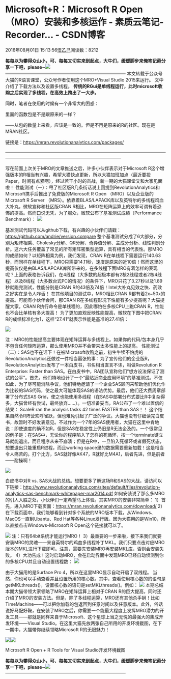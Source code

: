 
# Microsoft+R：Microsoft R Open （MRO）安装和多核运作 - 素质云笔记-Recorder... - CSDN博客

2016年08月01日 15:13:56[悟乙己](https://me.csdn.net/sinat_26917383)阅读数：8212



**每每以为攀得众山小，可、每每又切实来到起点，大牛们，缓缓脚步来俺笔记葩分享一下吧，please~**![](https://img-blog.csdn.net/20161213101203247)
———————————————————————————
本文转载于公众号大猫的R语言课堂，公众号作者使用这个MRO+Visual Studio 2015来运行。
文中介绍了下载方法以及设置多线程。
**传统的RGui是单线程运行，此时microsoft收购之后实现了多线程，在高效上跨出了一大步。**

同时，笔者在使用的时候有一个非常大的困惑：

里面的函数包是不是跟原来的一样？

——从包的数量上来看，应该是一致的。但是不再是原来的R的社区。现在是MRAN社区。

链接是：https://mran.revolutionanalytics.com/packages/

——————————————————————————————————————————————————————————————

写在前面上次关于MRO的文章推送之后，许多小伙伴表示对于Microsoft R这个增强版本的R相当有兴趣，希望大猫快点更新，所以大猫加班加点（最近要投Paper，时间有点紧啊），经过若干小时的奋战，新一期的大猫课堂又和大家见面啦！
性能测试（一）：甩了社区版R几条街话说上回提到RevolutionAnalytics和Microsoft携手后推出了免费版的Microsoft R Open （MRO）以及企业版的Microsoft R Server （MRS）。依靠着BLAS/LAPACK库以及英特尔的多线程鸡血大补丸，微软宣称和社区版CRAN R相比，MRO在矩阵运算上的效率可谓有着恐怖的提高。然而口说无凭，为了服众，微软公布了基准测试成绩（Performance Benchmark）：
![](http://mmbiz.qpic.cn/mmbiz/oXQ3icGRzN2c3CiaXlfxsTY3SaoQz0wIRKjpVBxLR93S1IE6UmNibsWcx3FR3dP8qAbskIXmEKRgiaicXuHBoYpy2fw/640?wx_fmt=png&tp=webp&wxfrom=5&wx_lazy=1)


基准测试代码可以从github下载，有兴趣的小伙伴们请戳：https://github.com/andrie/version.compare
整个基准测试分成了6大部分，分别为矩阵相乘、Cholesky分解、QR分解、奇异值分解、主成分分析、线性判别分析。这六大任务覆盖了常见的所有矩阵密集型运算，具有相当的代表性。那MRO的成绩如何？以矩阵相乘为例，我们发现，CRAN R在单线程下需要运行140.63秒，而同样在单线程下，MRO只需要14.11秒，速度是原来的近10倍！然而这里的提高仅仅是由BLAS/LAPCAK库所带来的，在多线程下面MRO有着怎样的表现呢？上面的表格告诉我们，在4线程（大多数的超极本都有2核2线程或者2核4线程）以及8线程（大多数台式PC的情况）的条件下，MRO只花了3.27秒以及1.89秒就跑完测试，性能分别是CRAN R的43倍及74倍！Intel大补丸见效之快、药效之好实在是令人咋舌！
在其他项目的测试中，MRO相比CRAN R都有着2x~50x的提高。可能有小伙伴会问，那CRAN R在多线程形况下性能有多少提高呢？大猫提醒大家，CRAN R执行命令是单线程的，因此哪怕在多核CPU上跑CRAN R，性能也不会比单核有多大提高！
为了更加直观反映性能提高，微软在下图中把CRAN R的成绩标准化为1，这样“27.41”就表示性能是基准的27.41倍：

![](http://mmbiz.qpic.cn/mmbiz/oXQ3icGRzN2c3CiaXlfxsTY3SaoQz0wIRKzelkFZ5HiaZQnysEHiaxk2MwkIcuoh38bEUft33WibP9bN2LKgJytAMZQ/640?wx_fmt=png&tp=webp&wxfrom=5&wx_lazy=1)


注：MRO的性能提高主要体现在矩阵运算与多线程上。如果你的代码/包本身几乎不包含任何矩阵运算，那么使用MRO并不会带来太多性能上的提高。
性能测试（二）：SAS也不在话下！在被Microsoft收购之前，初生牛犊不怕虎的RevolutionAnalytics还做过一件相当嚣张的事：为了宣传他们的企业版R，RevolutionAnalytics发布了一本白皮书，书名相当直言不讳，叫做Revolution R Enterprise: Faster than SAS。在白皮书中，RA团队宣称他们“想方设法保证了测试的公平”。首先，他们特地设计了一个“最贴近商业应用环境”的基准测试。不仅如此，为了尽可能消除争议，他们特地邀请了一个企业SAS顾问来帮助他们优化作为比较的SAS代码，使之最大可能体现SAS的语法优势。最后，他们还大费周章部署了分布式SAS Grid，使之也能使用多线程（在SAS中部署分布式要比R中复杂得多，大猫曾经有尝试，最终放弃……）。一切准备妥当，RA公布了一个难以置信的结果：
ScaleR ran the analysis tasks 42 times FASTER than SAS！！
这个结果自然令R阵营欢呼雀跃，但也难免引起了广泛的争议。大猫也没有仔细读完白皮书，故暂时不好发表意见。不过作为一个7年的SAS使用者，大猫在这里中肯地说：即使速度的确不如R，但是SAS在稳定性上仍旧是R无法企及的。一个很常见的例子是：在SAS中，无论你的程序陷入了怎样的死循环，按一个terminate键立马就能退出，而且程序从来不崩溃；但是在R中，一旦陷入死循环或者假死状态，想要退出只能重启R进程，而且working space里的数据需要重新加载！这是相当令人痛苦的。打个比方，SAS就好像AK47，R就好比M4A1，后者先进，但是前者——耐操啊！

![](http://mmbiz.qpic.cn/mmbiz/oXQ3icGRzN2c3CiaXlfxsTY3SaoQz0wIRKeeJTa0U2U0k8L7bFpTDcuLxOp27MCdoYDnS7iaGREt2QYAmFNUJE7ibg/640?wx_fmt=jpeg&tp=webp&wxfrom=5&wx_lazy=1)


白皮书中对R vs. SAS大战的总结。想要更多了解这场R和SAS的大战，请访问以下链接：http://www.revolutionanalytics.com/sites/default/files/revolution-analytics-sas-benchmark-whitepaper-mar2014.pdf
如何安装说了那么多MRO的引人入胜之处，小伙伴们一定希望马上体验。其实MRO的安装非常简单：
1）首先，进入MRO下载页面：https://mran.revolutionanalytics.com/download/
2）在下载页面中，我们能够看到针对多个系统的MRO版本下载，从Windows、MacOS一直到Ubantu、Red Hat等各种Linux发行版。因为大猫用的是Win10，所以直接点击Windows-Microsoft R Open这个链接就可以了。

![](http://mmbiz.qpic.cn/mmbiz/oXQ3icGRzN2c3CiaXlfxsTY3SaoQz0wIRKGrfHodRGibCP8Zibh396laHByZ55LJRPfM1iaTiaq5BVPude3faFuibYKBw/640?wx_fmt=jpeg&tp=webp&wxfrom=5&wx_lazy=1)
注：只有64bit系统才能运行MRO！
3）最重要的一步来啦，接下来我们就要安装MRO的灵魂——来自英特尔的鸡血多线程补丁MKL。我们只要点击对应MRO版本的MKL进行下载即可。注意，需要先安装MRO再安装MKL库，否则会安装失败。
4）大功告成！这时启动MRO，会在启动界面中发现MRO已经自动侦测到你的多核CPU并且自动设置线程数：
![](http://mmbiz.qpic.cn/mmbiz/oXQ3icGRzN2c3CiaXlfxsTY3SaoQz0wIRK05ZxcibyHBy82p3OaHVjGUJ8cIhCa8zDfJFuRtHFqhM0h5WmtwZlR6w/640?wx_fmt=jpeg&tp=webp&wxfrom=5&wx_lazy=1)

由于大猫用的是Surface Pro 4，所以在这里MRO显示自动开启了双线程。
当然，你也可以手动查看并且设置所用的核心数。其中，查看使用核心数的的语句是getMKLthreads()，设置核心数的语句是setMKLthreads(<value>)。例如：
![](http://mmbiz.qpic.cn/mmbiz/oXQ3icGRzN2c3CiaXlfxsTY3SaoQz0wIRKwlGTiaEenUb2kFaq44elTfgjloib1C8reRcCxNAT4Yf2RVvXHnz1bwPA/640?wx_fmt=jpeg&tp=webp&wxfrom=5&wx_lazy=1)
本期总结本期大猫带领大家领略了MRO在矩阵运算上相对于CRAN R的巨大提高，同时还介绍了MRO的安装方法。但是，除了多线程运算，MRO还有其他杀手锏！比如TimeMachine——可以把你加载的包返回到任意时间以及任意版本。此外，俗话说好马配好鞍，在安装了MRO之后，你需要一个能最大程度上发挥MRO潜力的开发工具——那就是同样来自于Microsoft、这个星球上当之无愧的最强大的集成开发环境——Visual Studio。在这里大猫先放两张自己所用的开发环境截图，在下一期中，大猫带你继续领略Microsoft R的无限魅力！

![](http://mmbiz.qpic.cn/mmbiz/oXQ3icGRzN2c3CiaXlfxsTY3SaoQz0wIRKn7SoyRYZYUqtmnP5T1VgcOmSMAmDebftuylxRe3A1wvVuSlpGicbIog/640?wx_fmt=png&tp=webp&wxfrom=5&wx_lazy=1)![](http://mmbiz.qpic.cn/mmbiz/oXQ3icGRzN2c3CiaXlfxsTY3SaoQz0wIRK9VcSmH2iczKc3aTtm9zMmCg2BLDmxcia7GLICRSJUiccIeAicCw9TNToAw/640?wx_fmt=png&tp=webp&wxfrom=5&wx_lazy=1)

Microsoft R Open + R Tools for Visual Studio开发环境截图



**每每以为攀得众山小，可、每每又切实来到起点，大牛们，缓缓脚步来俺笔记葩分享一下吧，please~**![](https://img-blog.csdn.net/20161213101203247)
———————————————————————————


